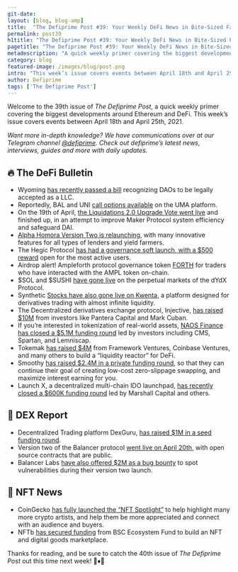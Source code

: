 ```yaml
---
git-date:
layout: [blog, blog-amp]
title:  "The Defiprime Post #39: Your Weekly DeFi News in Bite-Sized Fashion"
permalink: post39
h1title: "The Defiprime Post #39: Your Weekly DeFi News in Bite-Sized Fashion"
pagetitle: "The Defiprime Post #39: Your Weekly DeFi News in Bite-Sized Fashion"
metadescription: "A quick weekly primer covering the biggest developments around Ethereum and DeFi. This week’s issue covers events between April 18th and April 25th, 2021"
category: blog
featured-image: /images/blog/post.png
intro: "This week’s issue covers events between April 18th and April 25th, 2021"
author: Defiprime
tags: ['The Defiprime Post']
---
```


Welcome to the 39th issue of _The Defiprime Post_, a quick weekly primer covering the biggest developments around Ethereum and DeFi. This week’s issue covers events between April 18th and April 25th, 2021.

_Want more in-depth knowledge? We have communications over at our Telegram channel [@defiprime](https://t.me/defiprime). Check out defiprime’s latest news, interviews, guides and more with daily updates._


## 🔥 The DeFi Bulletin

*   Wyoming [has recently passed a bill](https://www.coindesk.com/wyoming-dao-llc-law-passed) recognizing DAOs to be legally accepted as a LLC.
*   Reportedly, BAL and UNI [call options available](https://medium.com/uma-project/bal-and-uni-join-the-call-options-party-eed7965df9d1) on the UMA platform.
*   On the 19th of April, [the Liquidations 2.0 Upgrade Vote went live](https://blog.makerdao.com/the-liquidations-2-0-upgrade-executive-vote-is-live/) and finished up, in an attempt to improve Maker Protocol system efficiency and safeguard DAI.
*   [Alpha Homora Version Two is relaunching](https://blog.alphafinance.io/upcoming-alpha-homora-v2-relaunch-what-is-included/), with many innovative features for all types of lenders and yield farmers.
*   The Hegic Protocol [has had a governance soft launch, with a $500 reward](https://medium.com/hegic/hegic-protocol-governance-soft-launch-500-rewards-for-the-most-active-hegic-users-claim-now-eff98d92fd93) open for the most active users.
*   Airdrop alert! Ampleforth protocol governance token [FORTH](https://medium.com/ampleforth/ampl-forth-realizing-the-full-ecosystem-e2d88ca01691?s=09) for traders who have interacted with the AMPL token on-chain.  
*   $SOL and $SUSHI [have gone live](https://trade.dydx.exchange/r/defiprime) on the perpetual markets of the dYdX Protocol.
*   Synthetic [Stocks have also gone live on Kwenta](https://blog.kwenta.io/stocks-are-now-live-on-kwenta/), a platform designed for derivatives trading with almost infinite liquidity.
*   The Decentralized derivatives exchange protocol, Injective, [has raised $10M](https://www.theblockcrypto.com/linked/102334/injective-protocol-raises-10-million-mark-cuban-others) from investors like Pantera Capital and Mark Cuban. 
*   If you’re interested in tokenization of real-world assets, [NAOS Finance has closed a $5.1M funding round](https://medium.com/naos-finance-official-blog/naos-finance-closes-5-1m-in-funding-round-48e747fe37c4) led by investors including CMS, Spartan, and Lemniscap.
*   Tokemak [has raised $4M](https://cointelegraph.com/news/tokemak-raises-4m-from-framework-and-defi-investors-to-build-a-liquidity-reactor) from Framework Ventures, Coinbase Ventures, and many others to build a “liquidity reactor” for DeFi.
*   Smoothy [has raised $2.4M in a private funding round](https://smoothy-finance.medium.com/smoothy-raised-2-4m-during-private-sale-funding-round-98d20ee29dab), so that they can continue their goal of creating low-cost zero-slippage swapping, and maximize interest earning for you.
*   Launch X, a decentralized multi-chain IDO launchpad, [has recently closed a $600K funding round](https://launchx.medium.com/launch-x-closes-600k-round-to-create-cross-chain-launchpad-on-binance-smart-chain-97cb161df7b5) led by Marshall Capital and others.

## 💱 DEX Report

*   Decentralized Trading platform DexGuru, [has raised $1M in a seed funding round](https://www.theblockcrypto.com/linked/102322/decentralized-exchange-dexguru-raises-1-million-saft).
*   Version two of the Balancer protocol [went live on April 20th](https://medium.com/balancer-protocol/developers-balancer-v2-smart-contracts-are-now-live-e97002ee0310), with open source contracts that are public.
*   Balancer Labs [have also offered $2M as a bug bounty](https://www.coindesk.com/balancer-labs-bug-bounty-spot-vulnerabilities) to spot vulnerabilities during their version two launch.

## 💎 NFT News

*   CoinGecko [has fully launched the “NFT Spotlight”](https://blog.coingecko.com/coingecko-introduces-nft-spotlight-to-highlight-crypto-artists/) to help highlight many more crypto artists, and help them be more appreciated and connect with an audience and buyers.
*   NFTb [has secured funding](https://blog.nftb.io/nftb-secures-funding-under-100m-fund-set-up-to-boost-binance-smart-chain-ecosystem-907cc411fde7) from BSC Ecosystem Fund to build an NFT and digital goods marketplace.

Thanks for reading, and be sure to catch the 40th issue of _The Defiprime Post_ out this time next week! 👋♦️👋